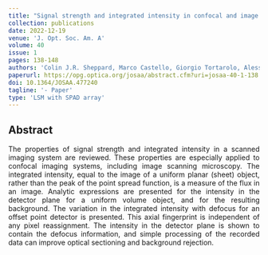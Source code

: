 ```yaml
---
title: "Signal strength and integrated intensity in confocal and image scanning microscopy"
collection: publications
date: 2022-12-19
venue: 'J. Opt. Soc. Am. A'
volume: 40
issue: 1
pages: 138-148
authors: 'Colin J.R. Sheppard, Marco Castello, Giorgio Tortarolo, Alessandro Zunino, Eli Slenders, Paolo Bianchini, Giuseppe Vicidomini, Alberto Diaspro'
paperurl: https://opg.optica.org/josaa/abstract.cfm?uri=josaa-40-1-138
doi: 10.1364/JOSAA.477240
tagline: '- Paper'
type: 'LSM with SPAD array'
---
```


<h2> Abstract </h2>
<p align= "justify">
The properties of signal strength and integrated intensity in a scanned imaging system are reviewed. These properties are especially applied to confocal imaging systems, including image scanning microscopy. The integrated intensity, equal to the image of a uniform planar (sheet) object, rather than the peak of the point spread function, is a measure of the flux in an image. Analytic expressions are presented for the intensity in the detector plane for a uniform volume object, and for the resulting background. The variation in the integrated intensity with defocus for an offset point detector is presented. This axial fingerprint is independent of any pixel reassignment. The intensity in the detector plane is shown to contain the defocus information, and simple processing of the recorded data can improve optical sectioning and background rejection.
